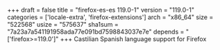 +++
draft = false
title = "firefox-es-es 119.0-1"
version = "119.0-1"
categories = ['locale-extra', 'firefox-extensions']
arch = "x86_64"
size = "522568"
usize = "575637"
sha1sum = "7a23a7a541191958ada77e091bd7598843037e7e"
depends = "['firefox>=119.0']"
+++
Castilian Spanish language support for Firefox